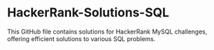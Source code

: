 # HackerRank-Solutions-SQL
This GitHub file contains solutions for HackerRank MySQL challenges, offering efficient solutions to various SQL problems.
